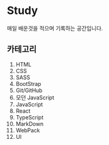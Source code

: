 # Study

매일 배운것을 적으며 기록하는 공간입니다.


## 카테고리

1. HTML
1. CSS
1. SASS
1. BootStrap
1. Git/GitHub
1. 모던 JavaScript
1. JavaScript
1. React
1. TypeScript
1. MarkDown
1. WebPack
1. UI